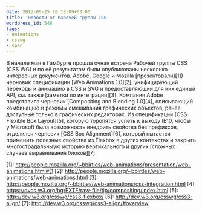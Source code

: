 ```yaml
---
date: 2012-05-25 10:18:09+03:00
title: 'Новости от Рабочей группы CSS'
wordpress_id: 548
tags:
- animations
- csswg
- spec
---
```


В начале мая в Гамбурге прошла очная встреча Рабочей группы CSS (CSS WG) и по её результатам были опубликованы несколько интересных документов. Adobe, Google и Mozilla [презентовали][1]) черновик спецификации [Web Animations 1.0][2], унифицирующий переходы и анимацию в CSS и SVG и предоставляющий для них единый API, см. также [заметки по интеграции][3]. Компания Adobe представила черновик [Compositing and Blending 1.0][4], описывающий комбинацию и режимы смешивания графических объектов, ранее доступные только в графических редакторах. Из спецификации [CSS Flexible Box Layout][5], которую торопятся успеть к выходу IE10, чтобы у Microsoft была возможность внедрить свойства без префиксов, отделился черновик [CSS Box Alignment][6], который пытается применить полезные свойства из Flexbox в других контекстах и закрыть многострадальныую историю вертикального и других [сложных случаев выравнивания блоков][7].

[1]: http://people.mozilla.org/~bbirtles/web-animations/presentation/web-animations.html#(1
[2]: http://people.mozilla.org/~bbirtles/web-animations/web-animations.html
[3]: http://people.mozilla.org/~bbirtles/web-animations/css-integration.html
[4]: https://dvcs.w3.org/hg/FXTF/raw-file/tip/compositing/index.html
[5]: http://dev.w3.org/csswg/css3-flexbox/
[6]: http://dev.w3.org/csswg/css3-align/
[7]: http://dev.w3.org/csswg/css3-align/#overview
